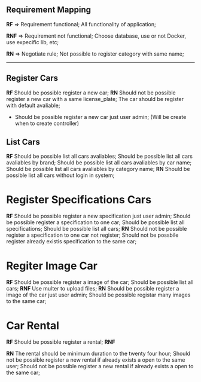 ## Requirement Mapping 

**RF** => Requirement functional;
All functionality of application;

**RNF** => Requirement not functional;
Choose database, use or not Docker, use expecific lib, etc; 

**RN** => Negotiate rule;
Not possible to register category with same name;

-----

## Register Cars
**RF**
Should be possible register a new car;
**RN**
Should not be possible register a new car with a same license_plate;
The car should be register with default avaliable;
* Should be possible register a new car just user admin; (Will be create when to create controller)

## List Cars
**RF**
Should be possible list all cars avaliables;
Should be possible list all cars avaliables by brand;
Should be possible list all cars avaliables by car name;
Should be possible list all cars avaliables by category name;
**RN**
Should be possible list all cars without login in system;

# Register Specifications Cars
**RF**
Should be possible register a new specification just user admin;
Should be possible register a specification to one car;
Should be possible list all specifications;
Should be possible list all cars;
**RN**
Should not be possible register a specification to one car not register;
Should not be possbile register already existis specification to the same car;


# Regiter Image Car
**RF**
Should be possible register a image of the car;
Should be possible list all cars;
**RNF**
Use multer to upload files;
**RN**
Should be possible register a image of the car just user admin;
Should be possible registar many images to the same car;


# Car Rental
**RF**
Should be possible register a rental;
**RNF**

**RN**
The rental should be minimum duration to the twenty four hour;
Should not be possible register a new rental if already exists a open to the same user; 
Should not be possible register a new rental if already exists a open to the same car; 